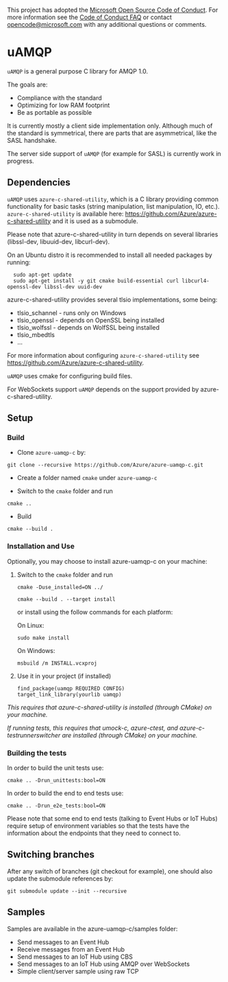This project has adopted the [Microsoft Open Source Code of Conduct](https://opensource.microsoft.com/codeofconduct/). For more information see the [Code of Conduct FAQ](https://opensource.microsoft.com/codeofconduct/faq/) or contact [opencode@microsoft.com](mailto:opencode@microsoft.com) with any additional questions or comments.

# uAMQP

`uAMQP` is a general purpose C library for AMQP 1.0.

The goals are:

- Compliance with the standard
- Optimizing for low RAM footprint
- Be as portable as possible

It is currently mostly a client side implementation only.
Although much of the standard is symmetrical, there are parts that are asymmetrical, like the SASL handshake.

The server side support of `uAMQP` (for example for SASL) is currently work in progress.

## Dependencies

`uAMQP` uses `azure-c-shared-utility`, which is a C library providing common functionality for basic tasks (string manipulation, list manipulation, IO, etc.).
`azure-c-shared-utility` is available here: https://github.com/Azure/azure-c-shared-utility and it is used as a submodule.

Please note that azure-c-shared-utility in turn depends on several libraries (libssl-dev, libuuid-dev, libcurl-dev).

On an Ubuntu distro it is recommended to install all needed packages by running:

```
  sudo apt-get update
  sudo apt-get install -y git cmake build-essential curl libcurl4-openssl-dev libssl-dev uuid-dev
```

azure-c-shared-utility provides several tlsio implementations, some being:
- tlsio_schannel - runs only on Windows
- tlsio_openssl - depends on OpenSSL being installed
- tlsio_wolfssl - depends on WolfSSL being installed
- tlsio_mbedtls
- ...

For more information about configuring `azure-c-shared-utility` see https://github.com/Azure/azure-c-shared-utility.

`uAMQP` uses cmake for configuring build files.

For WebSockets support `uAMQP` depends on the support provided by azure-c-shared-utility.

## Setup

### Build

- Clone `azure-uamqp-c` by:

```
git clone --recursive https://github.com/Azure/azure-uamqp-c.git
```

- Create a folder named `cmake` under `azure-uamqp-c`

- Switch to the `cmake` folder and run

```
cmake ..
```

- Build

```
cmake --build .
```

### Installation and Use

Optionally, you may choose to install azure-uamqp-c on your machine:

1. Switch to the `cmake` folder and run
    ```
    cmake -Duse_installed=ON ../
    ```
    ```
    cmake --build . --target install
    ```
    
    or install using the follow commands for each platform:

    On Linux:
    ```
    sudo make install
    ```

    On Windows:
    ```
    msbuild /m INSTALL.vcxproj
    ```

2. Use it in your project (if installed)
    ```
    find_package(uamqp REQUIRED CONFIG)
    target_link_library(yourlib uamqp)
    ```

_This requires that azure-c-shared-utility is installed (through CMake) on your machine._

_If running tests, this requires that umock-c, azure-ctest, and azure-c-testrunnerswitcher are installed (through CMake) on your machine._

### Building the tests

In order to build the unit tests use:

```
cmake .. -Drun_unittests:bool=ON
```

In order to build the end to end tests use:

```
cmake .. -Drun_e2e_tests:bool=ON
```

Please note that some end to end tests (talking to Event Hubs or IoT Hubs) require setup of environment variables so that the tests have the information about the endpoints that they need to connect to.

## Switching branches

After any switch of branches (git checkout for example), one should also update the submodule references by:

```
git submodule update --init --recursive
```

## Samples

Samples are available in the azure-uamqp-c/samples folder:

- Send messages to an Event Hub
- Receive messages from an Event Hub
- Send messages to an IoT Hub using CBS
- Send messages to an IoT Hub using AMQP over WebSockets
- Simple client/server sample using raw TCP


